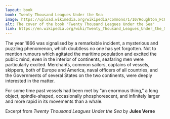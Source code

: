 ```yaml
---
layout: book
book: Twenty Thousand Leagues Under the Sea
image: https://upload.wikimedia.org/wikipedia/commons/1/10/Houghton_FC8_V5946_869ve_-_Verne%2C_frontispiece.jpg
alt: The cover of the book "Twenty Thousand Leagues Under the Sea"
link: https://en.wikipedia.org/wiki/Twenty_Thousand_Leagues_Under_the_Sea
---
```


The year 1866 was signalised by a remarkable incident, a mysterious and puzzling
phenomenon, which doubtless no one has yet forgotten. Not to mention rumours
which agitated the maritime population and excited the public mind, even in the
interior of continents, seafaring men were particularly excited. Merchants,
common sailors, captains of vessels, skippers, both of Europe and America, naval
officers of all countries, and the Governments of several States on the two
continents, were deeply interested in the matter.

For some time past vessels had been met by "an enormous thing," a long object,
spindle-shaped, occasionally phosphorescent, and infinitely larger and more
rapid in its movements than a whale.

Excerpt from _Twenty Thousand Leagues Under the Sea_ by **Jules Verne**
